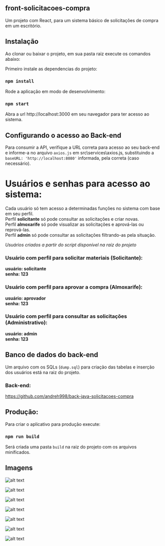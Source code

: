 ## front-solicitacoes-compra

Um projeto com React, para um sistema básico de solicitações de compra em um escritório.

## Instalação

Ao clonar ou baixar o projeto, em sua pasta raiz execute os comandos abaixo:

Primeiro instale as dependencias do projeto:
### `npm install`

Rode a aplicação em modo de desenvolvimento: 
### `npm start`

Abra a url http://localhost:3000 em seu navegador para ter acesso ao sistema.

## Configurando o acesso ao Back-end

Para consumir a API, verifique a URL correta para acesso ao seu back-end e informe-a no arquivo `axios.js` em src\services\axios.js, substituindo a `baseURL: 'http://localhost:8080'` informada, pela correta (caso necessário).

# Usuários e senhas para acesso ao sistema:

Cada usuário só tem acesso a determinadas funções no sistema com base em seu perfil.<br/>
Perfil **solicitante** só pode consultar as solicitações e criar novas. <br/>
Perfil **almoxarife** só pode visualizar as solicitações e aprová-las ou reprová-las.<br/>
Perfil **admin** só pode consultar as solicitações filtrando-as pela situação.

*Usuários criados a partir do script disponível na raiz do projeto*

### Usuário com perfil para solicitar materiais (Solicitante):
**usuário: solicitante** <br/>
**senha: 123**
### Usuário com perfil para aprovar a compra (Almoxarife):
**usuário: aprovador** <br/>
**senha: 123**
### Usuário com perfil para consultar as solicitações (Administrativo):
**usuário: admin** <br/>
**senha: 123**

## Banco de dados do back-end

Um arquivo com os SQLs (`dump.sql`) para criação das tabelas e inserção dos usuários está na raiz do projeto.

### Back-end:

https://github.com/andreh998/back-java-solicitacoes-compra

## Produção:

Para criar o aplicativo para produção execute:
### `npm run build`

Será criada uma pasta `build` na raiz do projeto com os arquivos minificados.

## Imagens

![alt text](https://user-images.githubusercontent.com/42716178/82509849-6fa9b980-9adf-11ea-83c9-1f9f2fedcc17.png)

![alt text](https://user-images.githubusercontent.com/42716178/82509851-70425000-9adf-11ea-9c5f-028c0777ee23.png)

![alt text](https://user-images.githubusercontent.com/42716178/82509852-70dae680-9adf-11ea-8264-ee10493b68a0.png)

![alt text](https://user-images.githubusercontent.com/42716178/82509853-70dae680-9adf-11ea-8719-effdbdfaf4b8.png)

![alt text](https://user-images.githubusercontent.com/42716178/82509854-71737d00-9adf-11ea-9d0b-5731b22590cf.png)

![alt text](https://user-images.githubusercontent.com/42716178/82509856-71737d00-9adf-11ea-9a4b-cbae236a4214.png)

![alt text](https://user-images.githubusercontent.com/42716178/82510030-ed6dc500-9adf-11ea-8094-a198dbfd5a21.png)
